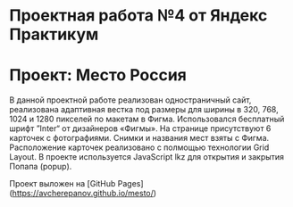 # Проектная работа №4 от Яндекс Практикум
# Проект: Место Россия

В данной проектной работе реализован одностраничный сайт, реализована адаптивная вестка под размеры для ширины в 320, 768, 1024 и 1280 пикселей по макетам в Фигма.
Использовался бесплатный шрифт ”Inter“ от дизайнеров «Фигмы».
На странице присутствуют 6 карточек с фотографиями. Снимки и названия мест взяты с Фигма.
Расположение карточек реализовано с полмощью технологии Grid Layout.
В проекте используется JavaScript lkz для открытия и закрытия Попапа (popup).

Проект выложен на [GitHub Pages] (https://avcherepanov.github.io/mesto/)
